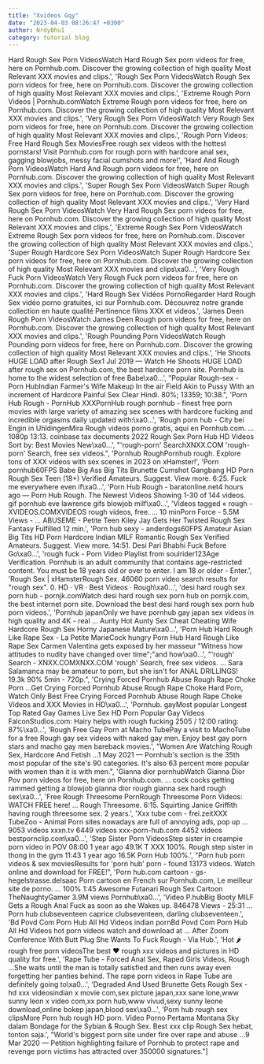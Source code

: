 ```yaml
---
title: "Xvideos Gqy"
date: "2023-04-03 08:26:47 +0300"
author: NrdyBhu1
category: tutorial blog
---
```

Hard Rough Sex Porn VideosWatch Hard Rough Sex porn videos for free, here on Pornhub.com. Discover the growing collection of high quality Most Relevant XXX movies and clips.', 'Rough Sex Porn VideosWatch Rough Sex porn videos for free, here on Pornhub.com. Discover the growing collection of high quality Most Relevant XXX movies and clips.', 'Extreme Rough Porn Videos | Pornhub.comWatch Extreme Rough porn videos for free, here on Pornhub.com. Discover the growing collection of high quality Most Relevant XXX movies and clips.', 'Very Rough Sex Porn VideosWatch Very Rough Sex porn videos for free, here on Pornhub.com. Discover the growing collection of high quality Most Relevant XXX movies and clips.', 'Rough Porn Videos: Free Hard Rough Sex MoviesFree rough sex videos with the hottest pornstars! Visit Pornhub.com for rough porn with hardcore anal sex, gagging blowjobs, messy facial cumshots and more!', 'Hard And Rough Porn VideosWatch Hard And Rough porn videos for free, here on Pornhub.com. Discover the growing collection of high quality Most Relevant XXX movies and clips.', 'Super Rough Sex Porn VideosWatch Super Rough Sex porn videos for free, here on Pornhub.com. Discover the growing collection of high quality Most Relevant XXX movies and clips.', 'Very Hard Rough Sex Porn VideosWatch Very Hard Rough Sex porn videos for free, here on Pornhub.com. Discover the growing collection of high quality Most Relevant XXX movies and clips.', 'Extreme Rough Sex Porn VideosWatch Extreme Rough Sex porn videos for free, here on Pornhub.com. Discover the growing collection of high quality Most Relevant XXX movies and clips.', 'Super Rough Hardcore Sex Porn VideosWatch Super Rough Hardcore Sex porn videos for free, here on Pornhub.com. Discover the growing collection of high quality Most Relevant XXX movies and clips\xa0...', 'Very Rough Fuck Porn VideosWatch Very Rough Fuck porn videos for free, here on Pornhub.com. Discover the growing collection of high quality Most Relevant XXX movies and clips.', 'Hard Rough Sex Vidéos PornoRegarder Hard Rough Sex vidéo porno gratuites, ici sur Pornhub.com. Découvrez notre grande collection en haute qualité Pertinence films XXX et videos.', 'James Deen Rough Porn VideosWatch James Deen Rough porn videos for free, here on Pornhub.com. Discover the growing collection of high quality Most Relevant XXX movies and clips.', 'Rough Pounding Porn VideosWatch Rough Pounding porn videos for free, here on Pornhub.com. Discover the growing collection of high quality Most Relevant XXX movies and clips.', 'He Shoots HUGE LOAD after Rough Sex1 Jul 2019 — Watch He Shoots HUGE LOAD after rough sex on Pornhub.com, the best hardcore porn site. Pornhub is home to the widest selection of free Babe\xa0...', "Popular Rough-sex - Porn HubIndian Farmer's Wife Makeup In the air Field Akin to Pussy With an increment of Hardcore Painful Sex Clear Hindi. 80%; 13359; 10:38.", 'Porn Hub Rough - PornHub XXXPornHub rough pornhub - finest free porn movies with large variety of amazing sex scenes with hardcore fucking and incredible orgasms daily updated with:\xa0...', 'Rough porn hub - City bei Engin in UhldingenMira Rough videos porno gratis, aquí en Pornhub.com. ... 1080p 13:13. coinbase tax documents 2022 Rough Sex Porn Hub HD Videos Sort by: Best Movies New\xa0...', "'rough-porn' SearchXNXX.COM 'rough-porn' Search, free sex videos.", 'Pornhub RoughPornhub rough. Explore tons of XXX videos with sex scenes in 2023 on xHamster!', 'Porn pornhub60FPS Babe Big Ass Big Tits Brunette Cumshot Gangbang HD Porn Rough Sex Teen (18+) Verified Amateurs. Suggest. View more. 6:25. Fuck me everywhere even if\xa0...', 'Porn Hub Rough - baratonline.net4 hours ago — Porn Hub Rough. The Newest Videos Showing 1-30 of 144 videos. gif pornhub eve lawrence gifs blowjob milf\xa0...', 'Videos tagged « rough - XVIDEOS.COMXVIDEOS rough videos, free. ... 10 minPorn Force - 5.5M Views - ... ABUSEME - Petite Teen Kiley Jay Gets Her Twisted Rough Sex Fantasy Fulfilled 12 min.', 'Porn hub sexy - anderdogs60FPS Amateur Asian Big Tits HD Porn Hardcore Indian MILF Romantic Rough Sex Verified Amateurs. Suggest. View more. 14:51. Desi Pari Bhabhi Fuck Before Go\xa0...', 'rough fuck - Porn Video Playlist from soulrider123Age Verification. Pornhub is an adult community that contains age-restricted content. You must be 18 years old or over to enter. I am 18 or older - Enter.', 'Rough Sex | xHamsterRough Sex. 46060 porn video search results for "rough sex". 0. HD · VR · Best Videos · Rough\xa0...', 'desi hard rough sex porn hub - pornjk.comWatch desi hard rough sex porn hub on pornjk.com, the best internet porn site. Download the best desi hard rough sex porn hub porn videos.', 'Pornhub japanOnly we have pornhub gay japan sex videos in high quality and 4K - real ... Aunty Hot Aunty Sex Cheat Cheating Wife Hardcore Rough Sex Horny Japanese Mature\xa0...', 'Porn Hub Hard Rough Like Rape Sex - La Petite MarieCock hungry Porn Hub Hard Rough Like Rape Sex Carmen Valentina gets exposed by her masseur "Witness how attitudes to nudity have changed over time";"and how\xa0...', "'rough' Search - XNXX.COMXNXX.COM 'rough' Search, free sex videos. ... Sara Salamanca may be amateur to porn, but she isn't for ANAL DRILLINGS! 19.3k 90% 5min - 720p.", 'Crying Forced Pornhub Abuse Rough Rape Choke Porn ...Get Crying Forced Pornhub Abuse Rough Rape Choke Hard Porn, Watch Only Best Free Crying Forced Pornhub Abuse Rough Rape Choke Videos and XXX Movies in HD\xa0...', 'Pornhub. gayMost popular Longest Top Rated Gay Games Live Sex HD Porn Popular Gay Videos FalconStudios.com: Hairy helps with rough fucking 2505 / 12:00 rating: 87%\xa0...', 'Rough Free Gay Porn at Macho TubePay a visit to MachoTube for a free Rough gay sex videos with naked gay men. Enjoy best gay porn stars and macho gay men bareback movies.', "Women Are Watching Rough Sex, Hardcore And Fetish ...1 May 2021 — Pornhub's section is the 35th most popular of the site's 90 categories. It's also 63 percent more popular with women than it is with men.", 'Gianna dior pornhubWatch Gianna Dior Pov porn videos for free, here on Pornhub.com. ... cock cocks getting rammed getting a blowjob gianna dior rough gianna sex hard rough sex\xa0...', 'Free Rough Threesome PornRough Threesome Porn Videos: WATCH FREE here! ... Rough Threesome. 6:15. Squirting Janice Griffith having rough threesome sex. 2 years.', 'Xxx tube com - frei.zeitXXX TubeZoo - Animal Porn sites nowadays are full of annoying ads, pop up ... 9053 videos xxxn.tv 6449 videos xxx-porn-hub.com 4452 videos bestpornclip.com\xa0...', 'Step Sister Porn VideosStep sister in creampie porn video in POV 08:00 1 year ago 49.1K T XXX 100%. Rough step sister in thong in the gym 11:43 1 year ago 16.5K Porn Hub 100%.', "Porn hub porn videos & sex moviesResults for 'porn hub' porn - found 13173 videos. Watch online and download for FREE!", 'Porn hub.com cartoon - gs-hegelstrasse.deIsaac Porn cartoon en French sur Pornhub.com, Le meilleur site de porno. ... 100% 1:45 Awesome Futanari Rough Sex Cartoon TheNaughtyGamer 3.9M views Pornhub\xa0...', 'Video P.hubBig Booty MILF Gets a Rough Anal Fuck as soon as she Wakes up. 846478 Views - 25:31 ... Porn hub clubseventeen caprice clubseventeen, darling clubseventeen.', 'Bd Povd Com Porn Hub All Hd Videos indian pornBd Povd Com Porn Hub All Hd Videos hot porn videos watch and download at ... After Zoom Conference With Butt Plug She Wants To Fuck Rough - Via Hub.', 'Hot 🌶️ rough free porn videosThe best ❤️ rough xxx videos and pictures in HD quality for free.', 'Rape Tube - Forced Anal Sex, Raped Girls Videos, Rough ...She waits until the man is totally satisfied and then runs away even forgetting her panties behind. The rape porn videos in Rape Tube are definitely going to\xa0...', 'Degraded And Used Brunette Gets Rough Sex - hd xxx videosindian x movie com,sex picture japan,xxx sane lone,www sunny leon x video com,xx porn hub,www vivud,sexy sunny leone download,online bokep japan,blood sex\xa0...', 'Porn hub rough sex clipsMore Porn hub rough HD porn. Video Porno Pertama Montana Sky dalam Bondage for the Sybian & Rough Sex. Best xxx clip Rough Sex hebat, tonton saja.', "World's biggest porn site under fire over rape and abuse ...9 Mar 2020 — Petition highlighting failure of Pornhub to protect rape and revenge porn victims has attracted over 350000 signatures."]